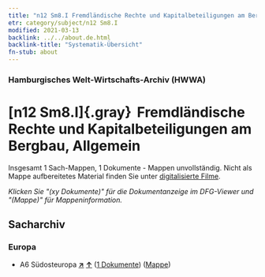 ```yaml
---
title: "n12 Sm8.I Fremdländische Rechte und Kapitalbeteiligungen am Bergbau, Allgemein"
etr: category/subject/n12 Sm8.I
modified: 2021-03-13
backlink: ../../about.de.html
backlink-title: "Systematik-Übersicht"
fn-stub: about
---
```


### Hamburgisches Welt-Wirtschafts-Archiv (HWWA)
# [n12 Sm8.I]{.gray}&#8201; Fremdländische Rechte und Kapitalbeteiligungen am Bergbau, Allgemein&#160; 




Insgesamt 1 Sach-Mappen, 1 Dokumente - Mappen unvollständig.
Nicht als Mappe aufbereitetes Material finden Sie unter [digitalisierte Filme](/film/h1_sh).

_Klicken Sie "(xy Dokumente)" für die Dokumentanzeige im DFG-Viewer und "(Mappe)" für Mappeninformation._

## Sacharchiv




### Europa

- A6 Südosteuropa [**&nearr;**](../../../geo/i/140900/about.de.html "Südosteuropa (alle Mappen)") [**&uarr;**](../../../geo/about.de.html#A6 "Ländersystematik") (<a href="https://pm20.zbw.eu/dfgview/sh/140900,145091" title="über: Südosteuropa : Fremdländische Rechte und Kapitalbeteiligungen am Bergbau, Allgemein" target="_blank">1 Dokumente</a>) ([Mappe](http://purl.org/pressemappe20/folder/sh/140900,145091))



